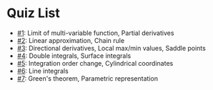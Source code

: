 # Quiz List

- [#1](quiz1.pdf): Limit of multi-variable function, Partial derivatives
- [#2](quiz2.pdf): Linear approximation, Chain rule
- [#3](quiz3.pdf): Directional derivatives, Local max/min values, Saddle points
- [#4](quiz4.pdf): Double integrals, Surface integrals
- [#5](quiz5.pdf): Integration order change, Cylindrical coordinates
- [#6](quiz6.pdf): Line integrals
- [#7](quiz7.pdf): Green's theorem, Parametric representation